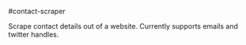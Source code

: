 #contact-scraper

Scrape contact details out of a website. Currently supports emails and twitter handles.
